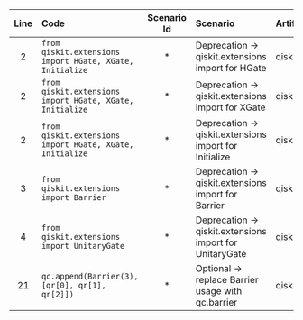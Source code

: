 | Line | Code | Scenario Id | Scenario | Artifact | Refactoring |
|:--:|:---|:---------:|:-------|:-------|:----------|
| 2 | `from qiskit.extensions import HGate, XGate, Initialize` | * | Deprecation -> qiskit.extensions import for HGate | qiskit.extensions.HGate | `from qiskit.circuit.library.standard_gates import HGate` |
| 2 | `from qiskit.extensions import HGate, XGate, Initialize` | * | Deprecation -> qiskit.extensions import for XGate | qiskit.extensions.XGate | `from qiskit.circuit.library.standard_gates import XGate` |
| 2 | `from qiskit.extensions import HGate, XGate, Initialize` | * | Deprecation -> qiskit.extensions import for Initialize | qiskit.extensions.Initialize | `from qiskit.circuit.library.initialize import Initialize` |
| 3 | `from qiskit.extensions import Barrier` | * | Deprecation -> qiskit.extensions import for Barrier | qiskit.extensions.Barrier | `from qiskit.circuit.barrier import Barrier` |
| 4 | `from qiskit.extensions import UnitaryGate` | * | Deprecation -> qiskit.extensions import for UnitaryGate | qiskit.extensions.UnitaryGate | `from qiskit.circuit.library import UnitaryGate` |
| 21 | `qc.append(Barrier(3), [qr[0], qr[1], qr[2]])` | * | Optional -> replace Barrier usage with qc.barrier | qiskit.circuit.Barrier | `qc.barrier(qr)` |